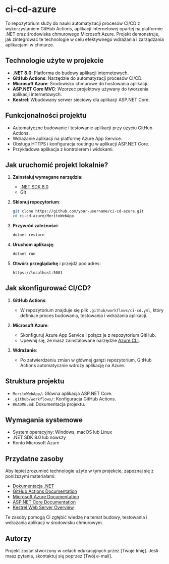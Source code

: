 # ci-cd-azure

To repozytorium służy do nauki automatyzacji procesów CI/CD z wykorzystaniem GitHub Actions, aplikacji internetowej opartej na platformie .NET oraz środowiska chmurowego Microsoft Azure. Projekt demonstruje, jak zintegrować te technologie w celu efektywnego wdrażania i zarządzania aplikacjami w chmurze.

## Technologie użyte w projekcie

- **.NET 8.0**: Platforma do budowy aplikacji internetowych.
- **GitHub Actions**: Narzędzie do automatyzacji procesów CI/CD.
- **Microsoft Azure**: Środowisko chmurowe do hostowania aplikacji.
- **ASP.NET Core MVC**: Wzorzec projektowy używany do tworzenia aplikacji internetowych.
- **Kestrel**: Wbudowany serwer sieciowy dla aplikacji ASP.NET Core.

## Funkcjonalności projektu

- Automatyczne budowanie i testowanie aplikacji przy użyciu GitHub Actions.
- Wdrażanie aplikacji na platformę Azure App Service.
- Obsługa HTTPS i konfiguracja routingu w aplikacji ASP.NET Core.
- Przykładowa aplikacja z kontrolerem i widokami.

## Jak uruchomić projekt lokalnie?

1. **Zainstaluj wymagane narzędzia**:
   - [.NET SDK 8.0](https://dotnet.microsoft.com/download/dotnet/8.0)
   - Git

2. **Sklonuj repozytorium**:
   ```bash
   git clone https://github.com/your-username/ci-cd-azure.git
   cd ci-cd-azure/MeritoWebApp
   ```

3. **Przywróć zależności**:
   ```bash
   dotnet restore
   ```

4. **Uruchom aplikację**:
   ```bash
   dotnet run
   ```

5. **Otwórz przeglądarkę** i przejdź pod adres:
   ```
   https://localhost:5001
   ```

## Jak skonfigurować CI/CD?

1. **GitHub Actions**:
   - W repozytorium znajduje się plik `.github/workflows/ci-cd.yml`, który definiuje proces budowania, testowania i wdrażania aplikacji.

2. **Microsoft Azure**:
   - Skonfiguruj Azure App Service i połącz je z repozytorium GitHub.
   - Upewnij się, że masz zainstalowane narzędzie [Azure CLI](https://learn.microsoft.com/en-us/cli/azure/install-azure-cli).

3. **Wdrażanie**:
   - Po zatwierdzeniu zmian w głównej gałęzi repozytorium, GitHub Actions automatycznie wdroży aplikację na Azure.

## Struktura projektu

- `MeritoWebApp/`: Główna aplikacja ASP.NET Core.
- `.github/workflows/`: Konfiguracja GitHub Actions.
- `README.md`: Dokumentacja projektu.

## Wymagania systemowe

- System operacyjny: Windows, macOS lub Linux
- .NET SDK 8.0 lub nowszy
- Konto Microsoft Azure

## Przydatne zasoby

Aby lepiej zrozumieć technologie użyte w tym projekcie, zapoznaj się z poniższymi materiałami:

- [Dokumentacja .NET](https://learn.microsoft.com/en-us/dotnet/)
- [GitHub Actions Documentation](https://docs.github.com/en/actions)
- [Microsoft Azure Documentation](https://learn.microsoft.com/en-us/azure/)
- [ASP.NET Core Documentation](https://learn.microsoft.com/en-us/aspnet/core/)
- [Kestrel Web Server Overview](https://learn.microsoft.com/en-us/aspnet/core/fundamentals/servers/kestrel)

Te zasoby pomogą Ci zgłębić wiedzę na temat budowy, testowania i wdrażania aplikacji w środowisku chmurowym.

## Autorzy

Projekt został stworzony w celach edukacyjnych przez [Twoje Imię]. Jeśli masz pytania, skontaktuj się poprzez [Twój e-mail].